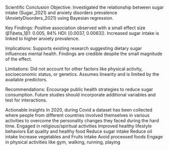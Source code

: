 
Scientific Conclusion
Objective:
Investigated the relationship between sugar intake (Sugar_2021) and anxiety disorders prevalence (AnxietyDisorders_2021) using Bayesian regression.

Key Findings:
Positive association observed with a small effect size (β1\beta_1β1: 0.005, 94% HDI: [0.0037, 0.0063]). Increased sugar intake is linked to higher anxiety prevalence.

Implications:
Supports existing research suggesting dietary sugar influences mental health. Findings are credible despite the small magnitude of the effect.

Limitations:
Did not account for other factors like physical activity, socioeconomic status, or genetics. Assumes linearity and is limited by the available predictors.

Recommendations:
Encourage public health strategies to reduce sugar consumption. Future studies should incorporate additional variables and test for interactions.

Actionable insights
In 2020, during Covid a dataset has been collected where people from different countries involved themselves in various activities to overcome the personality changes they faced during the hard time.
Engaged in religious/spiritual activities
Improved healthy lifestyle behaviors
Eat quality and healthy food
Reduce sugar intake
Reduce oil intake
Increase vegetables and Fruits intake
Avoid processed foods
Engage in physical activities like gym, walking, running, playing
